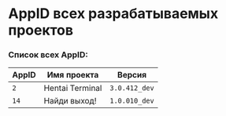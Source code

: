 # AppID всех разрабатываемых проектов

### Список всех AppID:
| AppID | Имя проекта | Версия |
| --- | --- | --- |
| `2` | Hentai Terminal | `3.0.412_dev` |
| `14` | Найди выход! | `1.0.010_dev` |
